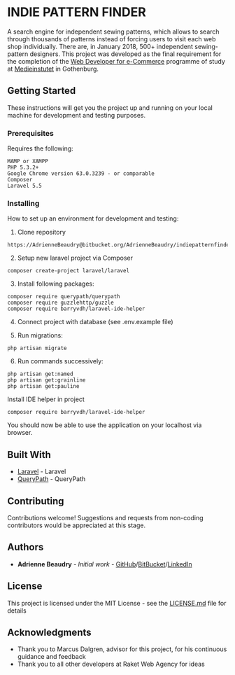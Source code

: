 # INDIE PATTERN FINDER

A search engine for independent sewing patterns, which allows to search through thousands of patterns 
instead of forcing users to visit each web shop individually. There are, in January 2018, 500+ independent
sewing-pattern designers. This project was developed as the final requirement for the completion of the
[Web Developer for e-Commerce](http://medieinstitutet.se/webbutvecklare-ehandel/) programme of study
at [Medieinstutet](http://medieinstitutet.se/) in Gothenburg.

## Getting Started

These instructions will get you the project up and running on your local machine for development 
and testing purposes.

### Prerequisites

Requires the following:

```
MAMP or XAMPP
PHP 5.3.2+
Google Chrome version 63.0.3239 - or comparable
Composer
Laravel 5.5

```

### Installing

How to set up an environment for development and testing:
1) Clone repository

```
https://AdrienneBeaudry@bitbucket.org/AdrienneBeaudry/indiepatternfinder.git
```

2) Setup new laravel project via Composer

```
composer create-project laravel/laravel

```

3) Install following packages:

```
composer require querypath/querypath
composer require guzzlehttp/guzzle
composer require barryvdh/laravel-ide-helper
```

4) Connect project with database (see .env.example file)


5) Run migrations:

```
php artisan migrate
```
6) Run commands successively:

```
php artisan get:named
php artisan get:grainline
php artisan get:pauline
```

Install IDE helper in project

```
composer require barryvdh/laravel-ide-helper
```
You should now be able to use the application on your localhost via browser.


## Built With

* [Laravel](https://laravel.com/) - Laravel
* [QueryPath](https://github.com/technosophos/querypath) - QueryPath

## Contributing

Contributions welcome! Suggestions and requests from non-coding contributors would be appreciated at this stage.

## Authors

* **Adrienne Beaudry** - *Initial work* - [GitHub](https://github.com/AdrienneBeaudry)/[BitBucket](https://bitbucket.org/AdrienneBeaudry/)/[LinkedIn](https://linkedin/in/AdrienneBeaudry)


## License

This project is licensed under the MIT License - see the [LICENSE.md](LICENSE.md) file for details

## Acknowledgments

* Thank you to Marcus Dalgren, advisor for this project, for his continuous guidance and feedback
* Thank you to all other developers at Raket Web Agency for ideas
